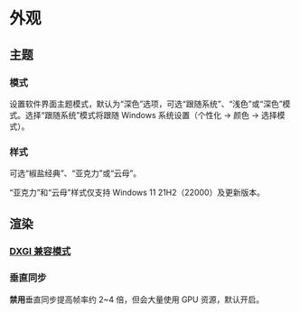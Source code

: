 # 外观

## 主题

### 模式

设置软件界面主题模式，默认为“深色”选项，可选“跟随系统”、“浅色”或“深色”模式。选择“跟随系统”模式将跟随 Windows 系统设置（个性化 -> 颜色 -> 选择模式）。

### 样式

可选“椒盐经典”、“亚克力”或“云母”。

“亚克力”和“云母”样式仅支持 Windows 11 21H2（22000）及更新版本。

## 渲染

### [DXGI 兼容模式](dxgi-compat-mode)

### 垂直同步

**禁用**垂直同步提高帧率约 2~4 倍，但会大量使用 GPU 资源，默认开启。